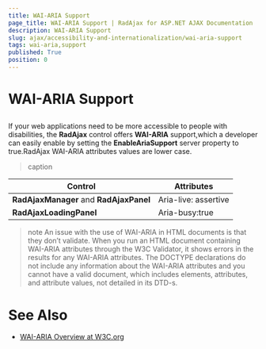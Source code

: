 ```yaml
---
title: WAI-ARIA Support
page_title: WAI-ARIA Support | RadAjax for ASP.NET AJAX Documentation
description: WAI-ARIA Support
slug: ajax/accessibility-and-internationalization/wai-aria-support
tags: wai-aria,support
published: True
position: 0
---
```


# WAI-ARIA Support





## 

If your web applications need to be more accessible to people with disabilities, the **RadAjax** control offers **WAI-ARIA** support,which a developer can easily enable by setting the **EnableAriaSupport** server property to true.RadAjax WAI-ARIA attributes values are lower case.


>caption  

|  **Control**  |  **Attributes**  |
| ------ | ------ |
| **RadAjaxManager** and **RadAjaxPanel** |Aria-live: assertive|
| **RadAjaxLoadingPanel** |Aria-busy:true|

>note An issue with the use of WAI-ARIA in HTML documents is that they don’t validate. When you run an HTML document containing WAI-ARIA attributes through the W3C Validator, it shows errors in the results for any WAI-ARIA attributes. The DOCTYPE declarations do not include any information about the WAI-ARIA attributes and you cannot have a valid document, which includes elements, attributes, and attribute values, not detailed in its DTD-s.
>


# See Also

 * [WAI-ARIA Overview at W3C.org](http://www.w3.org/WAI/intro/aria)
